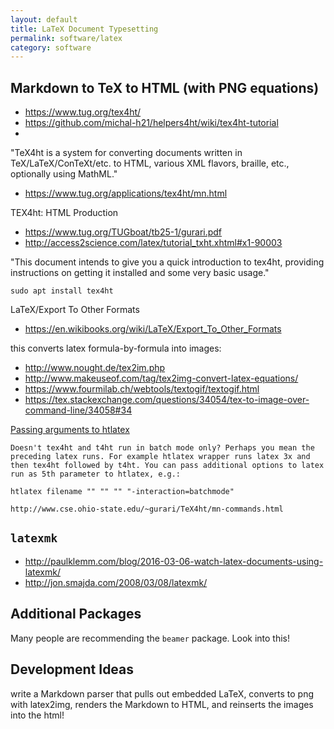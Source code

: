 ```yaml
---
layout: default
title: LaTeX Document Typesetting
permalink: software/latex
category: software
---
```


## Markdown to TeX to HTML (with PNG equations)

+ https://www.tug.org/tex4ht/
+ https://github.com/michal-h21/helpers4ht/wiki/tex4ht-tutorial
+

"TeX4ht is a system for converting documents written in TeX/LaTeX/ConTeXt/etc. to HTML, various XML flavors, braille, etc., optionally using MathML."

+ https://www.tug.org/applications/tex4ht/mn.html

TEX4ht: HTML Production

+ https://www.tug.org/TUGboat/tb25-1/gurari.pdf
+ http://access2science.com/latex/tutorial_txht.xhtml#x1-90003

"This document intends to give you a quick introduction to tex4ht, providing instructions on getting it installed and some very basic usage."

`sudo apt install tex4ht`

LaTeX/Export To Other Formats

+ https://en.wikibooks.org/wiki/LaTeX/Export_To_Other_Formats

this converts latex formula-by-formula into images:

+ http://www.nought.de/tex2im.php
+ http://www.makeuseof.com/tag/tex2img-convert-latex-equations/
+ https://www.fourmilab.ch/webtools/textogif/textogif.html
+ https://tex.stackexchange.com/questions/34054/tex-to-image-over-command-line/34058#34

[Passing arguments to htlatex](https://groups.google.com/forum/#!topic/comp.text.tex/eQFyCQflD4U)

    Doesn't tex4ht and t4ht run in batch mode only? Perhaps you mean the
    preceding latex runs. For example htlatex wrapper runs latex 3x and
    then tex4ht followed by t4ht. You can pass additional options to latex
    run as 5th parameter to htlatex, e.g.:

    htlatex filename "" "" "" "-interaction=batchmode"

    http://www.cse.ohio-state.edu/~gurari/TeX4ht/mn-commands.html


## `latexmk`

+ http://paulklemm.com/blog/2016-03-06-watch-latex-documents-using-latexmk/
+ http://jon.smajda.com/2008/03/08/latexmk/


## Additional Packages

Many people are recommending the `beamer` package.  Look into this!


## Development Ideas

write a Markdown parser that pulls out embedded LaTeX, converts to png with latex2img, renders the Markdown to HTML, and reinserts the images into the html!
